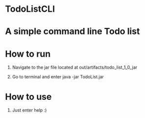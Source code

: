 # TodoListCLI

# A simple command line Todo list

# How to run

1. Navigate to the jar file located at out/artifacts/todo_list_1_0_jar

2. Go to terminal and enter java -jar TodoList.jar

# How to use

1. Just enter help :)
